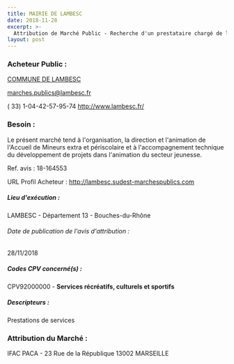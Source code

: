 ```yaml
---
title: MAIRIE DE LAMBESC
date: 2018-11-28
excerpt: >-
  Attribution de Marché Public - Recherche d'un prestataire chargé de l'organisation, la direction et l'animation des ACM extra et périscolaire pour les 3/17 ans.
layout: post
---
```


### Acheteur Public : 
<a href="/acheteur-32/siren-211300504"> COMMUNE DE LAMBESC</a><br/>



marches.publics@lambesc.fr

( 33) 1-04-42-57-95-74
http://www.lambesc.fr/
### Besoin :

Le présent marché tend à l'organisation, la direction et l'animation de l'Accueil de Mineurs extra et périscolaire et à l'accompagnement technique du développement de projets dans l'animation du secteur jeunesse.

Ref. avis : 18-164553

URL Profil Acheteur : http://lambesc.sudest-marchespublics.com

##### Lieu d'exécution :

LAMBESC - Département 13 - Bouches-du-Rhône

###### Date de publication de l'avis d'attribution : 
28/11/2018

##### Codes CPV concerné(s) :
CPV92000000 - **Services récréatifs, culturels et sportifs** <br/>

##### Descripteurs :
Prestations de services <br/>

### Attribution du Marché :
IFAC PACA - 23 Rue de la République 13002 MARSEILLE <br/>
